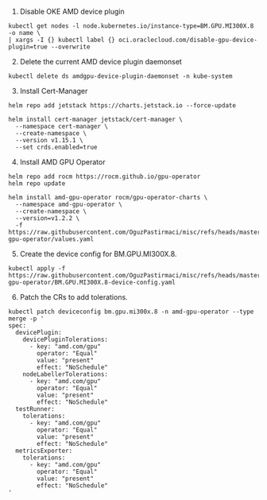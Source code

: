 1. Disable OKE AMD device plugin
```
kubectl get nodes -l node.kubernetes.io/instance-type=BM.GPU.MI300X.8 -o name \
| xargs -I {} kubectl label {} oci.oraclecloud.com/disable-gpu-device-plugin=true --overwrite
```

2. Delete the current AMD device plugin daemonset

```
kubectl delete ds amdgpu-device-plugin-daemonset -n kube-system
```

3. Install Cert-Manager
```
helm repo add jetstack https://charts.jetstack.io --force-update

helm install cert-manager jetstack/cert-manager \
  --namespace cert-manager \
  --create-namespace \
  --version v1.15.1 \
  --set crds.enabled=true
```

4. Install AMD GPU Operator

```
helm repo add rocm https://rocm.github.io/gpu-operator
helm repo update

helm install amd-gpu-operator rocm/gpu-operator-charts \
  --namespace amd-gpu-operator \
  --create-namespace \
  --version=v1.2.2 \
  -f https://raw.githubusercontent.com/OguzPastirmaci/misc/refs/heads/master/amd-gpu-operator/values.yaml

```

5. Create the device config for BM.GPU.MI300X.8.

```
kubectl apply -f https://raw.githubusercontent.com/OguzPastirmaci/misc/refs/heads/master/amd-gpu-operator/BM.GPU.MI300X.8-device-config.yaml
```   

6.  Patch the CRs to add tolerations.

```
kubectl patch deviceconfig bm.gpu.mi300x.8 -n amd-gpu-operator --type merge -p '
spec:
  devicePlugin:
    devicePluginTolerations:
      - key: "amd.com/gpu"
        operator: "Equal"
        value: "present"
        effect: "NoSchedule"
    nodeLabellerTolerations:
      - key: "amd.com/gpu"
        operator: "Equal"
        value: "present"
        effect: "NoSchedule"
  testRunner:
    tolerations:
      - key: "amd.com/gpu"
        operator: "Equal"
        value: "present"
        effect: "NoSchedule"
  metricsExporter:
    tolerations:
      - key: "amd.com/gpu"
        operator: "Equal"
        value: "present"
        effect: "NoSchedule"
'
```
